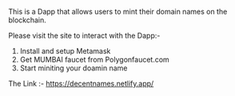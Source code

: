 This is a Dapp that allows users to mint their domain names on the blockchain.


Please visit the site to interact with the Dapp:-
1) Install and setup  Metamask
2) Get MUMBAI faucet from Polygonfaucet.com
3) Start miniting your doamin name

The Link :- https://decentnames.netlify.app/

